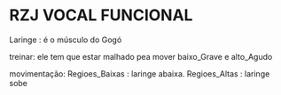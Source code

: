 # RZJ VOCAL FUNCIONAL

Laringe : é o músculo do Gogó

  treinar: ele tem que estar malhado pea mover baixo_Grave e alto_Agudo

 movimentação:
  Regioes_Baixas : laringe abaixa.
  Regioes_Altas : laringe sobe

